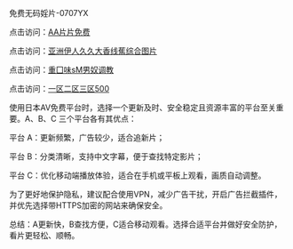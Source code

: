 
免费无码婬片-0707YX

点击访问：<a href="https://gda-c7m.pages.dev/">AA片片免费</a>

点击访问：<a href="https://bsdf-5f5.pages.dev/">亚洲伊人久久大香线蕉综合图片</a>

点击访问：<a href="https://tfda.pages.dev/">重囗味sM男奴调教</a>

点击访问：<a href="https://cfad.pages.dev/">一区二区三区500</a>

使用日本AV免费平台时，选择一个更新及时、安全稳定且资源丰富的平台至关重要。A、B、C 三个平台各有其优点：

平台 A：更新频繁，广告较少，适合追新片；

平台 B：分类清晰，支持中文字幕，便于查找特定影片；

平台 C：优化移动端播放体验，适合在手机或平板上观看，画质自动调整。

为了更好地保护隐私，建议配合使用VPN，减少广告干扰，开启广告拦截插件，并优先选择带HTTPS加密的网站来确保安全。

总结：A更新快，B查找方便，C适合移动观看。选择合适平台并做好安全防护，看片更轻松、顺畅。

<span style="display:none;">[Canonical link](https://github.com/mot20250708/so7 ）</span>
